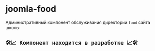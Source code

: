 # joomla-food
Административный компонент обслуживания директории `food` сайта школы

## `🛠📈 Компонент находится в разработке 📈🛠`

